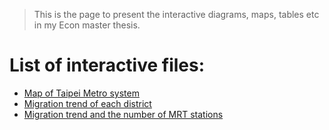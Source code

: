 
> This is the page to present the interactive diagrams, maps, tables etc in my Econ master thesis.

# List of interactive files:

- [Map of Taipei Metro system](https://chihyunwang.github.io/Taipei_migration/interactive/mrt_map.html)
- [Migration trend of each district](https://chihyunwang.github.io/Taipei_migration/interactive/town_migration.html)
- [Migration trend and the number of MRT stations](https://chihyunwang.github.io/Taipei_migration/interactive/town_migration_MRT_relation.html)
